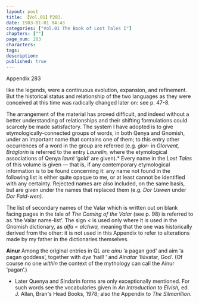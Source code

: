 ```yaml
---
layout: post
title: 【Vol.01】P283.
date: 1983-01-01 04:43
categories: ["Vol.01 The Book of Lost Tales I"]
chapters: [""]
page_num: 283
characters: 
tags: 
description: 
published: true
---
```


<p style="text-indent: 0;">
Appendix 283
</p>

like the legends, were a continuous evolution, expansion, and refinement. But the historical status and relationship of the two languages as they were conceived at this time was radically changed later on: see p. 47-8.

The arrangement of the material has proved difficult, and indeed without a better understanding of relationships and their shifting formulations could scarcely be made satisfactory. The system I have adopted is to give etymologically-connected groups of words, in both Qenya and Gnomish, under an important name that contains one of them; to this entry other occurrences of a word in the group are referred (e.g. <I>glor- </I>in <I>Glorvent, Bráglorin </I>is referred to the entry <I>Laurelin, </I>where the etymological associations of Qenya <I>laurë </I>‘gold’ are given).* Every name in the <I>Lost Tales </I>of this volume is given — that is, if any contemporary etymological information is to be found concerning it: any name not found in the following list is either quite opaque to me, or at least cannot be identified with any certainty. Rejected names are also included, on the same basis, but are given under the names that replaced them (e.g. <I>Dor Uswen </I>under <I>Dor Faid-wen).</I>

The list of secondary names of the Valar which is written out on blank facing pages in the tale of <I>The Coming of the Valar </I>(see p. 98) is referred to as ‘the Valar name-list’. The sign < is used only where it is used in the Gnomish dictionary, as <I>alfa < alchwa, </I>meaning that the one was historically derived from the other: it is not used in this Appendix to refer to alterations made by my father in the dictionaries themselves.

<B>Ainur   </B>Among the original entries in QL are <I>ainu </I>‘a pagan god’ and aim ‘a pagan goddess’, together with <I>áye </I>‘hail! ’ and <I>Ainatar </I>‘Ilúvatar, God’. (Of course no one <I>within </I>the context of the mythology can call the Ainur ‘pagan’.)

* Later Quenya and Sindarin forms are only exceptionally mentioned. For such words see the vocabularies given in <I>An Introduction to Elvish, </I>ed. J. Allan, Bran's Head Books, 1978; also the Appendix to <I>The Silmarillion.</I>

